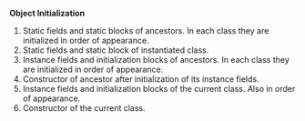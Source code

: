 **Object Initialization**
1. Static fields and static blocks of ancestors. In each class they are initialized in order of appearance.
2. Static fields and static block of instantiated class.
3. Instance fields and initialization blocks of ancestors. In each class they are initialized in order of appearance.
4. Constructor of ancestor after initialization of its instance fields.
5. Instance fields and initialization blocks of the current class. Also in order of appearance.
6. Constructor of the current class.
